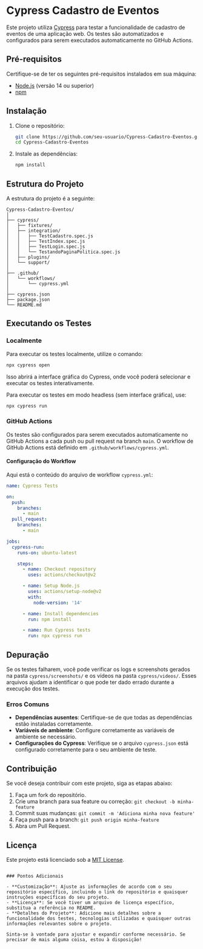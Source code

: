 
# Cypress Cadastro de Eventos

Este projeto utiliza [Cypress](https://www.cypress.io) para testar a funcionalidade de cadastro de eventos de uma aplicação web. Os testes são automatizados e configurados para serem executados automaticamente no GitHub Actions.

## Pré-requisitos

Certifique-se de ter os seguintes pré-requisitos instalados em sua máquina:

- [Node.js](https://nodejs.org) (versão 14 ou superior)
- [npm](https://www.npmjs.com)

## Instalação

1. Clone o repositório:

    ```bash
    git clone https://github.com/seu-usuario/Cypress-Cadastro-Eventos.git
    cd Cypress-Cadastro-Eventos
    ```

2. Instale as dependências:

    ```bash
    npm install
    ```

## Estrutura do Projeto

A estrutura do projeto é a seguinte:

```plaintext
Cypress-Cadastro-Eventos/
│
├── cypress/
│   ├── fixtures/
│   ├── integration/
│   │   ├── TestCadastro.spec.js
│   │   ├── TestIndex.spec.js
│   │   ├── TestLogin.spec.js
│   │   └── TestandoPaginaPolitica.spec.js
│   ├── plugins/
│   └── support/
│
├── .github/
│   └── workflows/
│       └── cypress.yml
│
├── cypress.json
├── package.json
└── README.md
```

## Executando os Testes

### Localmente

Para executar os testes localmente, utilize o comando:

```bash
npx cypress open
```

Isso abrirá a interface gráfica do Cypress, onde você poderá selecionar e executar os testes interativamente.

Para executar os testes em modo headless (sem interface gráfica), use:

```bash
npx cypress run
```

### GitHub Actions

Os testes são configurados para serem executados automaticamente no GitHub Actions a cada push ou pull request na branch `main`. O workflow de GitHub Actions está definido em `.github/workflows/cypress.yml`.

#### Configuração do Workflow

Aqui está o conteúdo do arquivo de workflow `cypress.yml`:

```yaml
name: Cypress Tests

on:
  push:
    branches:
      - main
  pull_request:
    branches:
      - main

jobs:
  cypress-run:
    runs-on: ubuntu-latest

    steps:
      - name: Checkout repository
        uses: actions/checkout@v2

      - name: Setup Node.js
        uses: actions/setup-node@v2
        with:
          node-version: '14'

      - name: Install dependencies
        run: npm install

      - name: Run Cypress tests
        run: npx cypress run
```

## Depuração

Se os testes falharem, você pode verificar os logs e screenshots gerados na pasta `cypress/screenshots/` e os vídeos na pasta `cypress/videos/`. Esses arquivos ajudam a identificar o que pode ter dado errado durante a execução dos testes.

### Erros Comuns

- **Dependências ausentes**: Certifique-se de que todas as dependências estão instaladas corretamente.
- **Variáveis de ambiente**: Configure corretamente as variáveis de ambiente se necessário.
- **Configurações do Cypress**: Verifique se o arquivo `cypress.json` está configurado corretamente para o seu ambiente de teste.

## Contribuição

Se você deseja contribuir com este projeto, siga as etapas abaixo:

1. Faça um fork do repositório.
2. Crie uma branch para sua feature ou correção: `git checkout -b minha-feature`
3. Commit suas mudanças: `git commit -m 'Adiciona minha nova feature'`
4. Faça push para a branch: `git push origin minha-feature`
5. Abra um Pull Request.

## Licença

Este projeto está licenciado sob a [MIT License](LICENSE).

```

### Pontos Adicionais

- **Customização**: Ajuste as informações de acordo com o seu repositório específico, incluindo o link do repositório e quaisquer instruções específicas do seu projeto.
- **Licença**: Se você tiver um arquivo de licença específico, substitua a referência no README.
- **Detalhes do Projeto**: Adicione mais detalhes sobre a funcionalidade dos testes, tecnologias utilizadas e quaisquer outras informações relevantes sobre o projeto.

Sinta-se à vontade para ajustar e expandir conforme necessário. Se precisar de mais alguma coisa, estou à disposição!
